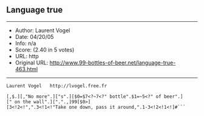 
## Language true ##
---
- Author: Laurent Vogel
- Date: 04/20/05
- Info: n/a
- Score:  (2.40 in 5 votes)
- URL: http
- Original URL: http://www.99-bottles-of-beer.net/language-true-463.html
---

```true version of 99 bottles of beer     
Laurent Vogel   http://lvogel.free.fr  

[,$.][,"No more".]["s".][$0=$7<?~7<?" bottle".$1=~5<?" of beer".]
[" on the wall".][".".,]99[$0>]
[3<!2<!",".3<!1<!"Take one down, pass it around,".1-3<!2<!1<!]#```